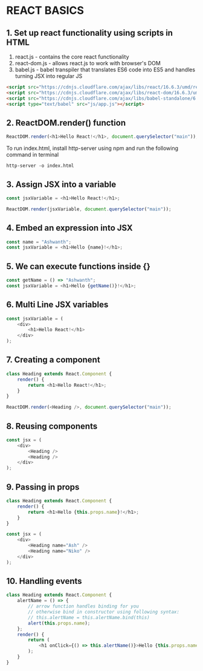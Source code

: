 # REACT BASICS

## 1. Set up react functionality using scripts in HTML

1. react.js - contains the core react functionality
2. react-dom.js - allows react.js to work with browser's DOM
3. babel.js - babel transpiler that translates ES6 code into ES5 and handles turning JSX into regular JS

```html
<script src="https://cdnjs.cloudflare.com/ajax/libs/react/16.6.3/umd/react.production.min.js"></script>
<script src="https://cdnjs.cloudflare.com/ajax/libs/react-dom/16.6.3/umd/react-dom.production.min.js"></script>
<script src="https://cdnjs.cloudflare.com/ajax/libs/babel-standalone/6.26.0/babel.min.js"></script>
<script type="text/babel" src="js/app.js"></script>
```

## 2. ReactDOM.render() function

```javascript
ReactDOM.render(<h1>Hello React!</h1>, document.querySelector("main"));
```

To run index.html, install http-server using npm and run the following command in terminal

```
http-server -o index.html
```

## 3. Assign JSX into a variable

```javascript
const jsxVariable = <h1>Hello React!</h1>;

ReactDOM.render(jsxVariable, document.querySelector("main"));
```

## 4. Embed an expression into JSX

```javascript
const name = "Ashwanth";
const jsxVariable = <h1>Hello {name}!</h1>;
```

## 5. We can execute functions inside {}

```javascript
const getName = () => "Ashwanth";
const jsxVariable = <h1>Hello {getName()}!</h1>;
```

## 6. Multi Line JSX variables

```javascript
const jsxVariable = (
    <div>
        <h1>Hello React!</h1>
    </div>
);
```

## 7. Creating a component

```javascript
class Heading extends React.Component {
    render() {
        return <h1>Hello React!</h1>;
    }
}

ReactDOM.render(<Heading />, document.querySelector("main"));
```

## 8. Reusing components

```javascript
const jsx = (
    <div>
        <Heading />
        <Heading />
    </div>
);
```

## 9. Passing in props

```javascript
class Heading extends React.Component {
    render() {
        return <h1>Hello {this.props.name}!</h1>;
    }
}

const jsx = (
    <div>
        <Heading name="Ash" />
        <Heading name="Niko" />
    </div>
);
```

## 10. Handling events

```javascript
class Heading extends React.Component {
    alertName = () => {
        // arrow function handles binding for you
        // otherwise bind in constructor using following syntax:
        // this.alertName = this.alertName.bind(this)
        alert(this.props.name);
    };
    render() {
        return (
            <h1 onClick={() => this.alertName()}>Hello {this.props.name}!</h1>
        );
    }
}
```

